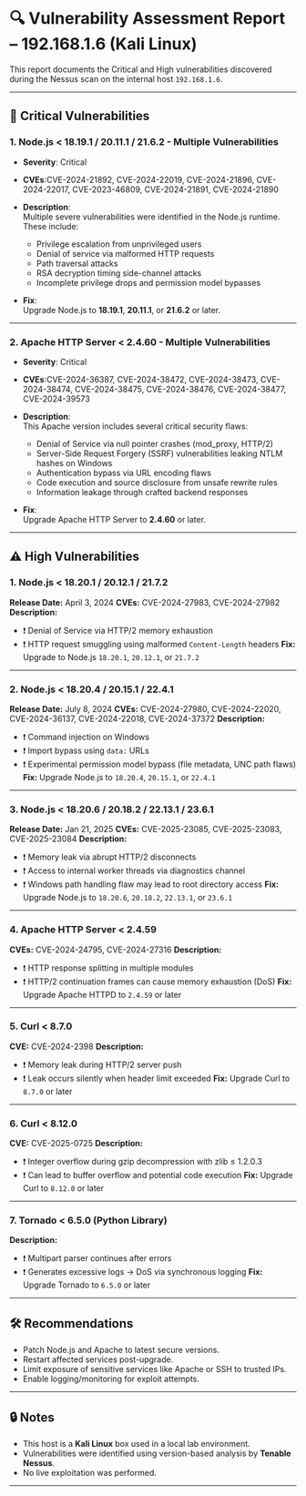 # 🔍 Vulnerability Assessment Report – 192.168.1.6 (Kali Linux)

This report documents the Critical and High vulnerabilities discovered during the Nessus scan on the internal host `192.168.1.6`.

---

## 🛑 Critical Vulnerabilities

### 1. Node.js < 18.19.1 / 20.11.1 / 21.6.2 - Multiple Vulnerabilities

- **Severity**: Critical  
- **CVEs**:CVE-2024-21892, CVE-2024-22019, CVE-2024-21896, CVE-2024-22017, CVE-2023-46809, CVE-2024-21891, CVE-2024-21890

- **Description**:  
  Multiple severe vulnerabilities were identified in the Node.js runtime. These include:
  - Privilege escalation from unprivileged users
  - Denial of service via malformed HTTP requests
  - Path traversal attacks
  - RSA decryption timing side-channel attacks
  - Incomplete privilege drops and permission model bypasses

- **Fix**:  
  Upgrade Node.js to **18.19.1**, **20.11.1**, or **21.6.2** or later.

---

### 2. Apache HTTP Server < 2.4.60 - Multiple Vulnerabilities

- **Severity**: Critical  
- **CVEs**:CVE-2024-36387, CVE-2024-38472, CVE-2024-38473, CVE-2024-38474, CVE-2024-38475, CVE-2024-38476, CVE-2024-38477, CVE-2024-39573

- **Description**:  
  This Apache version includes several critical security flaws:
  - Denial of Service via null pointer crashes (mod_proxy, HTTP/2)
  - Server-Side Request Forgery (SSRF) vulnerabilities leaking NTLM hashes on Windows
  - Authentication bypass via URL encoding flaws
  - Code execution and source disclosure from unsafe rewrite rules
  - Information leakage through crafted backend responses

- **Fix**:  
  Upgrade Apache HTTP Server to **2.4.60** or later.

---

## ⚠️ High Vulnerabilities


### 1.  Node.js < 18.20.1 / 20.12.1 / 21.7.2

**Release Date:** April 3, 2024
**CVEs:** CVE-2024-27983, CVE-2024-27982
  **Description:**
* ❗ Denial of Service via HTTP/2 memory exhaustion
* ❗ HTTP request smuggling using malformed `Content-Length` headers
  **Fix:** Upgrade to Node.js `18.20.1`, `20.12.1`, or `21.7.2`

--------

### 2. Node.js < 18.20.4 / 20.15.1 / 22.4.1

**Release Date:** July 8, 2024
**CVEs:** CVE-2024-27980, CVE-2024-22020, CVE-2024-36137, CVE-2024-22018, CVE-2024-37372
  **Description:**
* ❗ Command injection on Windows
* ❗ Import bypass using `data:` URLs
* ❗ Experimental permission model bypass (file metadata, UNC path flaws)
  **Fix:** Upgrade Node.js to `18.20.4`, `20.15.1`, or `22.4.1`

-------

### 3. Node.js < 18.20.6 / 20.18.2 / 22.13.1 / 23.6.1

**Release Date:** Jan 21, 2025
**CVEs:** CVE-2025-23085, CVE-2025-23083, CVE-2025-23084
  **Description:**
* ❗ Memory leak via abrupt HTTP/2 disconnects
* ❗ Access to internal worker threads via diagnostics channel
* ❗ Windows path handling flaw may lead to root directory access
  **Fix:** Upgrade Node.js to `18.20.6`, `20.18.2`, `22.13.1`, or `23.6.1`

---

### 4. Apache HTTP Server < 2.4.59

**CVEs:** CVE-2024-24795, CVE-2024-27316
  **Description:**
* ❗ HTTP response splitting in multiple modules
* ❗ HTTP/2 continuation frames can cause memory exhaustion (DoS)
  **Fix:** Upgrade Apache HTTPD to `2.4.59` or later

---

### 5. Curl < 8.7.0

**CVE:** CVE-2024-2398
**Description:**

* ❗ Memory leak during HTTP/2 server push
* ❗ Leak occurs silently when header limit exceeded
  **Fix:** Upgrade Curl to `8.7.0` or later

-----

### 6. Curl < 8.12.0

**CVE:** CVE-2025-0725
**Description:**

* ❗ Integer overflow during gzip decompression with zlib ≤ 1.2.0.3
* ❗ Can lead to buffer overflow and potential code execution
  **Fix:** Upgrade Curl to `8.12.0` or later

---

### 7. Tornado < 6.5.0 (Python Library)

**Description:**

* ❗ Multipart parser continues after errors
* ❗ Generates excessive logs → DoS via synchronous logging
  **Fix:** Upgrade Tornado to `6.5.0` or later

---- 

## 🛠️ Recommendations

- Patch Node.js and Apache to latest secure versions.
- Restart affected services post-upgrade.
- Limit exposure of sensitive services like Apache or SSH to trusted IPs.
- Enable logging/monitoring for exploit attempts.

---

## 🔒 Notes

- This host is a **Kali Linux** box used in a local lab environment.
- Vulnerabilities were identified using version-based analysis by **Tenable Nessus**.
- No live exploitation was performed.

---
